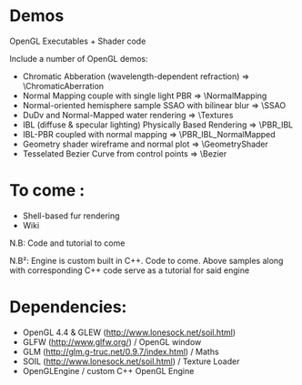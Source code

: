 # Demos
OpenGL Executables + Shader code

Include a number of OpenGL demos:
* Chromatic Abberation (wavelength-dependent refraction)   =>   \ChromaticAberration
* Normal Mapping couple with single light PBR   =>   \NormalMapping
* Normal-oriented hemisphere sample SSAO with bilinear blur   =>   \SSAO
* DuDv and Normal-Mapped water rendering   =>   \Textures
* IBL (diffuse & specular lighting) Physically Based Rendering   =>   \PBR_IBL 
* IBL-PBR coupled with normal mapping => \PBR_IBL_NormalMapped
* Geometry shader wireframe and normal plot => \GeometryShader
* Tesselated Bezier Curve from control points => \Bezier

# To come :
* Shell-based fur rendering
* Wiki


N.B: Code and tutorial to come

N.B²: Engine is custom built in C++. Code to come. Above samples along with corresponding C++ code serve as a tutorial for said engine

# Dependencies:
* OpenGL 4.4 & GLEW (http://www.lonesock.net/soil.html)
* GLFW (http://www.glfw.org/) / OpenGL window
* GLM (http://glm.g-truc.net/0.9.7/index.html) / Maths
* SOIL (http://www.lonesock.net/soil.html) / Texture Loader
* OpenGLEngine / custom C++ OpenGL Engine
